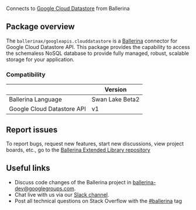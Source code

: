 Connects to [Google Cloud Datastore](https://cloud.google.com/datastore/docs/reference/data/rest) from Ballerina

## Package overview
The `ballerinax/googleapis.clouddatastore` is a [Ballerina](https://ballerina.io/) connector for Google Cloud Datastore API.
This package provides the capability to access the schemaless NoSQL database to provide fully managed, robust, scalable storage for your application.

### Compatibility
|                            | Version         |
|----------------------------|-----------------|
| Ballerina Language         | Swan Lake Beta2 | 
| Google Cloud Datastore API | v1              |

## Report issues
To report bugs, request new features, start new discussions, view project boards, etc., go to the [Ballerina Extended Library repository](https://github.com/ballerina-platform/ballerina-extended-library)

## Useful links
- Discuss code changes of the Ballerina project in [ballerina-dev@googlegroups.com](mailto:ballerina-dev@googlegroups.com).
- Chat live with us via our [Slack channel](https://ballerina.io/community/slack/).
- Post all technical questions on Stack Overflow with the [#ballerina](https://stackoverflow.com/questions/tagged/ballerina) tag